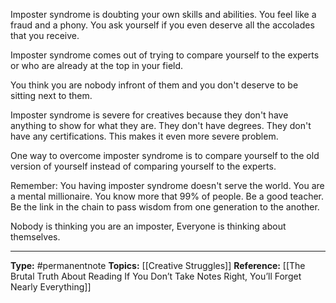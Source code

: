 Imposter syndrome is doubting your own skills and abilities. You feel like a fraud and a phony. You ask yourself if you even deserve all the accolades that you receive.

Imposter syndrome comes out of trying to compare yourself to the experts or who are already at the top in your field. 

You think you are nobody infront of them and you don't deserve to be sitting next to them. 

Imposter syndrome is severe for creatives because they don't have anything to show for what they are. They don't have degrees. They don't have any certifications. This makes it even more severe problem. 

One way to overcome imposter syndrome is to compare yourself to the old version of yourself instead of comparing yourself to the experts.

Remember: You having imposter syndrome doesn't serve the world. You are a mental millionaire. You know more that 99% of people. Be a good teacher. Be the link in the chain to pass wisdom from one generation to the another. 

Nobody is thinking you are an imposter, Everyone is thinking about themselves.

----
**Type:** #permanentnote 
**Topics:** [[Creative Struggles]]
**Reference:** [[The Brutal Truth About Reading If You Don’t Take Notes Right, You’ll Forget Nearly Everything]]

